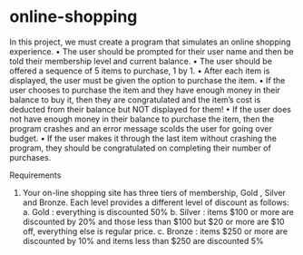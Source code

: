 # online-shopping
In this project, we must create a program that simulates an online shopping experience.
• The user should be prompted for their user name and then be told their membership level and current balance.
• The user should be offered a sequence of 5 items to purchase, 1 by 1.
• After each item is displayed, the user must be given the option to purchase the item.
• If the user chooses to purchase the item and they have enough money in their balance to buy it, then they are congratulated and the item’s cost is deducted from their balance
but NOT displayed for them!
• If the user does not have enough money in their balance to purchase the item, then the program crashes and an error message scolds the user for going over budget.
• If the user makes it through the last item without crashing the program, they should be congratulated on completing their number of purchases.

Requirements
1. Your on-line shopping site has three tiers of membership, Gold , Silver and Bronze. Each level provides a different level of discount as follows:
a. Gold : everything is discounted 50%
b. Silver : items $100 or more are discounted by 20% and those less than $100 but $20 or more are $10 off, everything else is regular price.
c. Bronze : items $250 or more are discounted by 10% and items less than $250 are discounted 5% 
